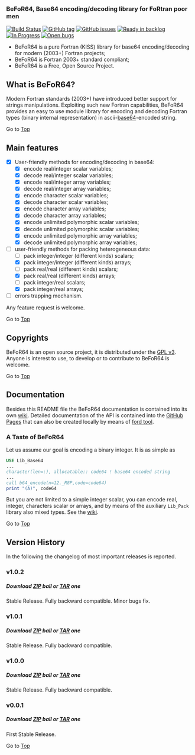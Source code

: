 ### <a name="top"></a>BeFoR64, Base64 encoding/decoding library for FoRtran poor men

[![Build Status](https://travis-ci.org/szaghi/BeFoR64.svg?branch=master)](https://travis-ci.org/szaghi/BeFoR64)
[![GitHub tag](https://img.shields.io/github/tag/szaghi/BeFoR64.svg)]()
[![GitHub issues](https://img.shields.io/github/issues/szaghi/BeFoR64.svg)]()
[![Ready in backlog](https://badge.waffle.io/szaghi/BeFoR64.png?label=ready&title=Ready)](https://waffle.io/szaghi/BeFoR64)
[![In Progress](https://badge.waffle.io/szaghi/BeFoR64.png?label=in%20progress&title=In%20Progress)](https://waffle.io/szaghi/BeFoR64)
[![Open bugs](https://badge.waffle.io/szaghi/BeFoR64.png?label=bug&title=Open%20Bugs)](https://waffle.io/szaghi/BeFoR64)

+ BeFoR64 is a pure Fortran (KISS) library for base64 encoding/decoding for modern (2003+) Fortran projects;
+ BeFoR64 is Fortran 2003+ standard compliant;
+ BeFoR64 is a Free, Open Source Project.

## What is BeFoR64?

Modern Fortran standards (2003+) have introduced better support for strings manipulations. Exploiting such new Fortran capabilities, BeFoR64 provides an easy to use module library for encoding and decoding Fortran types (binary internal representation) in ascii-[base64](http://en.wikipedia.org/wiki/Base64)-encoded string.

Go to [Top](#top)

## Main features

* [X] User-friendly methods for encoding/decoding in base64:
    * [x] encode real/integer scalar variables;
    * [X] decode real/integer scalar variables;
    * [x] encode real/integer array variables;
    * [X] decode real/integer array variables;
    * [X] encode character scalar variables;
    * [X] decode character scalar variables;
    * [X] encode character array variables;
    * [X] decode character array variables;
    * [X] encode unlimited polymorphic scalar variables;
    * [X] decode unlimited polymorphic scalar variables;
    * [X] encode unlimited polymorphic array variables;
    * [X] decode unlimited polymorphic array variables;
* [ ] user-friendly methods for packing heterogeneous data:
    * [ ] pack integer/integer (different kinds) scalars;
    * [x] pack integer/integer (different kinds) arrays;
    * [ ] pack real/real (different kinds) scalars;
    * [x] pack real/real (different kinds) arrays;
    * [ ] pack integer/real scalars;
    * [x] pack integer/real arrays;
* [ ] errors trapping mechanism.

Any feature request is welcome.

Go to [Top](#top)

## Copyrights

BeFoR64 is an open source project, it is distributed under the [GPL v3](http://www.gnu.org/licenses/gpl-3.0.html). Anyone is interest to use, to develop or to contribute to BeFoR64 is welcome.

Go to [Top](#top)

## Documentation

Besides this README file the BeFoR64 documentation is contained into its own [wiki](https://github.com/szaghi/BeFoR64/wiki). Detailed documentation of the API is contained into the [GitHub Pages](http://szaghi.github.io/BeFoR64/index.html) that can also be created locally by means of [ford tool](https://github.com/cmacmackin/ford).

### A Taste of BeFoR64
Let us assume our goal is encoding a binary integer. It is as simple as
```fortran
USE Lib_Base64
...
character(len=:), allocatable:: code64 ! base64 encoded string
...
call b64_encode(n=12._R8P,code=code64)
print "(A)", code64
```

But you are not limited to a simple integer scalar, you can encode real, integer, characters scalar or arrays, and by means of the auxiliary `Lib_Pack` library also mixed types. See the [wiki](https://github.com/szaghi/BeFoR64/wiki).

Go to [Top](#top)

## Version History

In the following the changelog of most important releases is reported.
### v1.0.2
##### Download [ZIP](https://github.com/szaghi/BeFoR64/archive/v1.0.2.zip) ball or [TAR](https://github.com/szaghi/BeFoR64/archive/v1.0.2.tar.gz) one
Stable Release. Fully backward compatible. Minor bugs fix.
### v1.0.1
##### Download [ZIP](https://github.com/szaghi/BeFoR64/archive/v1.0.1.zip) ball or [TAR](https://github.com/szaghi/BeFoR64/archive/v1.0.1.tar.gz) one
Stable Release. Fully backward compatible.
### v1.0.0
##### Download [ZIP](https://github.com/szaghi/BeFoR64/archive/v1.0.0.zip) ball or [TAR](https://github.com/szaghi/BeFoR64/archive/v1.0.0.tar.gz) one
Stable Release. Fully backward compatible.
### v0.0.1
##### Download [ZIP](https://github.com/szaghi/BeFoR64/archive/v0.0.1.zip) ball or [TAR](https://github.com/szaghi/BeFoR64/archive/v0.0.1.tar.gz) one
First Stable Release.

Go to [Top](#top)
